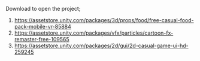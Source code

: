 Download to open the project;

1. https://assetstore.unity.com/packages/3d/props/food/free-casual-food-pack-mobile-vr-85884
2. https://assetstore.unity.com/packages/vfx/particles/cartoon-fx-remaster-free-109565
3. https://assetstore.unity.com/packages/2d/gui/2d-casual-game-ui-hd-259245
